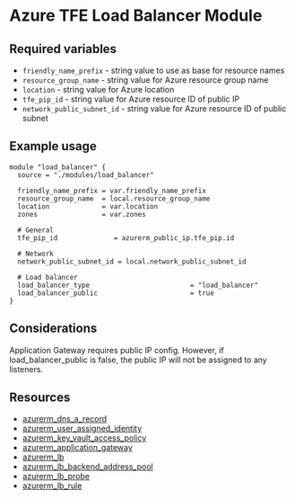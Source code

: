# Azure TFE Load Balancer Module

## Required variables

* `friendly_name_prefix` - string value to use as base for resource names
* `resource_group_name` - string value for Azure resource group name
* `location` - string value for Azure location
* `tfe_pip_id` - string value for Azure resource ID of public IP
* `network_public_subnet_id` - string value for Azure resource ID of public subnet

## Example usage

```hcl
module "load_balancer" {
  source = "./modules/load_balancer"

  friendly_name_prefix = var.friendly_name_prefix
  resource_group_name  = local.resource_group_name
  location             = var.location
  zones                = var.zones

  # General
  tfe_pip_id              = azurerm_public_ip.tfe_pip.id

  # Network
  network_public_subnet_id = local.network_public_subnet_id

  # Load balancer
  load_balancer_type                         = "load_balancer"
  load_balancer_public                       = true
}
```

## Considerations

Application Gateway requires public IP config. However, if load_balancer_public is false, the public IP will not be assigned to any listeners.

## Resources

* [azurerm_dns_a_record](https://registry.terraform.io/providers/hashicorp/azurerm/latest/docs/resources/dns_a_record)
* [azurerm_user_assigned_identity](https://registry.terraform.io/providers/hashicorp/azurerm/latest/docs/resources/user_assigned_identity)
* [azurerm_key_vault_access_policy](https://registry.terraform.io/providers/hashicorp/azurerm/latest/docs/resources/key_vault_access_policy)
* [azurerm_application_gateway](https://registry.terraform.io/providers/hashicorp/azurerm/latest/docs/resources/application_gateway)
* [azurerm_lb](https://registry.terraform.io/providers/hashicorp/azurerm/latest/docs/resources/lb)
* [azurerm_lb_backend_address_pool](https://registry.terraform.io/providers/hashicorp/azurerm/latest/docs/resources/lb_backend_address_pool)
* [azurerm_lb_probe](https://registry.terraform.io/providers/hashicorp/azurerm/latest/docs/resources/lb_probe)
* [azurerm_lb_rule](https://registry.terraform.io/providers/hashicorp/azurerm/latest/docs/resources/lb_rule)
